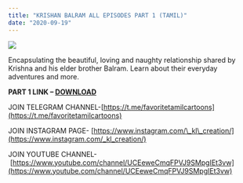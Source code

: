 ```yaml
---
title: "KRISHAN BALRAM ALL EPISODES PART 1 (TAMIL)"
date: "2020-09-19"
---
```


[![](https://1.bp.blogspot.com/-Zp7GxyRue20/Xze5_osQXxI/AAAAAAAAAO0/h7Un1NwAqXU4aC07C1VpRlZjE_j1g21VQCLcBGAsYHQ/s640/1170x658withlogo4.jpg)](https://1.bp.blogspot.com/-Zp7GxyRue20/Xze5_osQXxI/AAAAAAAAAO0/h7Un1NwAqXU4aC07C1VpRlZjE_j1g21VQCLcBGAsYHQ/s1170/1170x658withlogo4.jpg)

Encapsulating the beautiful, loving and naughty relationship shared by Krishna and his elder brother Balram. Learn about their everyday adventures and more.

  

 **PART 1 LINK – [DOWNLOAD](https://mega.nz/file/LltxhRiB#JnWEglsRQK-f0XkCUsi-gQxODBu91FJDgHu2TKv7BS8)**

  

JOIN TELEGRAM CHANNEL-[https://t.me/favoritetamilcartoons](https://t.me/favoritetamilcartoons)

JOIN INSTAGRAM PAGE- [https://www.instagram.com/\_kl\_creation/](https://www.instagram.com/_kl_creation/)

JOIN YOUTUBE CHANNEL- [https://www.youtube.com/channel/UCEeweCmqFPVJ9SMpgIEt3vw](https://www.youtube.com/channel/UCEeweCmqFPVJ9SMpgIEt3vw)
